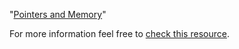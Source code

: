 "[Pointers and Memory](http://cslibrary.stanford.edu/102/PointersAndMemory.pdf)"

For more information feel free to [check this resource](https://help.ubuntu.com/community/UsingTheTerminal).
